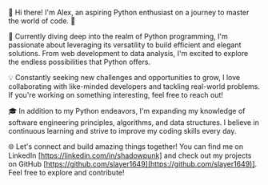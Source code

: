 
👋 Hi there! I'm Alex, an aspiring Python enthusiast on a journey to master the world of code. 🐍

🌱 Currently diving deep into the realm of Python programming, I'm passionate about leveraging its versatility to build efficient and elegant solutions. From web development to data analysis, I'm excited to explore the endless possibilities that Python offers.

💡 Constantly seeking new challenges and opportunities to grow, I love collaborating with like-minded developers and tackling real-world problems. If you're working on something interesting, feel free to reach out!

🎓 In addition to my Python endeavors, I'm expanding my knowledge of software engineering principles, algorithms, and data structures. I believe in continuous learning and strive to improve my coding skills every day.

🌐 Let's connect and build amazing things together! You can find me on LinkedIn [https://linkedin.com/in/shadowpunk] and check out my projects on GitHub [https://github.com/slayer1649](https://github.com/slayer1649)]. Feel free to explore and contribute!


















<!--
**slayer1649/slayer1649** is a ✨ _special_ ✨ repository because its `README.md` (this file) appears on your GitHub profile.

Here are some ideas to get you started:

- 🔭 I’m currently working on ...
- 🌱 I’m currently learning ...
- 👯 I’m looking to collaborate on ...
- 🤔 I’m looking for help with ...
- 💬 Ask me about ...
- 📫 How to reach me: ...
- 😄 Pronouns: ...
- ⚡ Fun fact: ...
-->

